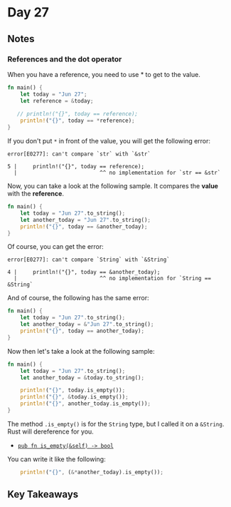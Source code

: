 # Day 27

## Notes

### References and the dot operator

When you have a reference, you need to use * to get to the value.

```rust
fn main() {
    let today = "Jun 27";
    let reference = &today;
 
   // println!("{}", today == reference);
    println!("{}", today == *reference);
}
```

If you don't put `*` in front of the value, you will get the following error:

```text
error[E0277]: can't compare `str` with `&str`

5 |     println!("{}", today == reference);
  |                          ^^ no implementation for `str == &str`
```

Now, you can take a look at the following sample. It compares the **value** with the **reference**.

```rust
fn main() {
    let today = "Jun 27".to_string();
    let another_today = "Jun 27".to_string();
    println!("{}", today == &another_today);
}
```

Of course, you can get the error:

```text
error[E0277]: can't compare `String` with `&String`

4 |     println!("{}", today == &another_today);
  |                          ^^ no implementation for `String == &String`
```

And of course, the following has the same error:

```rust
fn main() {
    let today = "Jun 27".to_string();
    let another_today = &"Jun 27".to_string();
    println!("{}", today == another_today);
}
```

Now then let's take a look at the following sample:

```rust
fn main() {
    let today = "Jun 27".to_string();
    let another_today = &today.to_string();

    println!("{}", today.is_empty());
    println!("{}", &today.is_empty());
    println!("{}", another_today.is_empty());
}
```

The method `.is_empty()` is for the `String` type, but I called it on a `&String`.
Rust will dereference for you.

- [`pub fn is_empty(&self) -> bool`](https://doc.rust-lang.org/std/string/struct.String.html#method.is_empty)

You can write it like the following:

```rust
    println!("{}", (&*another_today).is_empty());
```

## Key Takeaways
